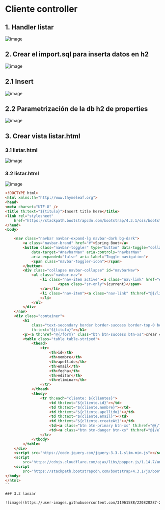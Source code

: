 # Cliente controller

## 1. Handler listar 

![image](https://user-images.githubusercontent.com/31961588/220818727-a3f0553f-65d5-4923-9814-ab3c3b510e1d.png)

## 2. Crear el import.sql para inserta datos en h2

![image](https://user-images.githubusercontent.com/31961588/220818857-12d0c5d1-34bf-4a86-aaf8-69fb9f093539.png)

## 2.1 Insert 

![image](https://user-images.githubusercontent.com/31961588/220818951-581e45b3-8f34-44c8-82a0-8fe7810de981.png)

## 2.2 Parametrización de la db h2 de properties

![image](https://user-images.githubusercontent.com/31961588/220819273-4903e1fd-f569-44f8-98dd-83b78d466331.png)

## 3. Crear vista listar.html

### 3.1 listar.html
![image](https://user-images.githubusercontent.com/31961588/220819851-e9519625-f5c2-47d5-90cc-0b2acfce5de3.png)

### 3.2 listar.html
![image](https://user-images.githubusercontent.com/31961588/220819992-a1aeddbf-dc37-4d31-a314-191e22bd0291.png)

```html
<!DOCTYPE html>
<html xmlns:th="http://www.thymeleaf.org">
<head>
<meta charset="UTF-8" />
<title th:text="${titulo}">Insert title here</title>
<link rel="stylesheet"
	href="https://stackpath.bootstrapcdn.com/bootstrap/4.3.1/css/bootstrap.min.css">
</head>
<body>

	<nav class="navbar navbar-expand-lg navbar-dark bg-dark">
		<a class="navbar-brand" href="#">Spring Boot</a>
		<button class="navbar-toggler" type="button" data-toggle="collapse"
			data-target="#navbarNav" aria-controls="navbarNav"
			aria-expanded="false" aria-label="Toggle navigation">
			<span class="navbar-toggler-icon"></span>
		</button>
		<div class="collapse navbar-collapse" id="navbarNav">
			<ul class="navbar-nav">
				<li class="nav-item active"><a class="nav-link" href="#">Home
						<span class="sr-only">(current)</span>
				</a></li>
				<li class="nav-item"><a class="nav-link" th:href="@{/listar}">Clientes</a>
				</li>
			</ul>
		</div>
	</nav>
	<div class="container">
		<h1
			class="text-secondary border border-success border-top-0 border-left-0 border-right-0"
			th:text="${titulo}"></h1>
		<p><a th:href="@{/form}" class="btn btn-success btn-xs">crear cliente</a></p>
		<table class="table table-striped">
			<thead>
				<tr>
					<th>id</th>
					<th>nombre</th>
					<th>apellido</th>
					<th>email</th>
					<th>fecha</th>
					<th>editar</th>
					<th>eliminar</th>
				</tr>
			</thead>
			<tbody>
				<tr th:each="cliente: ${clientes}">
					<td th:text="${cliente.id}"></td>
					<td th:text="${cliente.nombre}"></td>
					<td th:text="${cliente.apellido}"></td>
					<td th:text="${cliente.email}"></td>
					<td th:text="${cliente.createAt}"></td>
					<td><a class="btn btn-primary btn-xs" th:href="@{/form/} + ${cliente.id}" th:text="'editar'"></a></td>
					<td><a class="btn btn-danger btn-xs" th:href="@{/eliminar/} + ${cliente.id}" th:text="'eliminar'" onclick="return confirm('Estás seguro que quieres eliminar?');"></a></td>
				</tr>
			</tbody>
		</table>
	</div>
	<script src="https://code.jquery.com/jquery-3.3.1.slim.min.js"></script>
	<script
		src="https://cdnjs.cloudflare.com/ajax/libs/popper.js/1.14.7/umd/popper.min.js"></script>
	<script
		src="https://stackpath.bootstrapcdn.com/bootstrap/4.3.1/js/bootstrap.min.js"></script>
</body>
</html>
``

### 3.3 lanzar 

![image](https://user-images.githubusercontent.com/31961588/220820287-26239825-923d-4f3f-92e6-70d4679d23e3.png)

